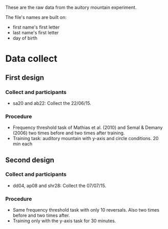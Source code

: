 These are the raw data from the auitory mountain experiment.

The file's names are built on:

* first name's first letter
* last name's first letter
* day of birth

# Data collect

## First design

### Collect and participants

* sa20 and ab22: Collect the 22/06/15.


### Procedure

- Frequency threshold task of Mathias et al. (2010) and Semal & Demany (2006) two times before and two times after training.
- Training task: auditory mountain with y-axis and circle conditions. 20 min each



## Second design

### Collect and participants

* dd04, ap08 and shr28: Collect the 07/07/15.

### Procedure

- Same frequency threshold task with only 10 reversals. Also two times before and two times after.
- Training only with the y-axis task for 30 minutes.